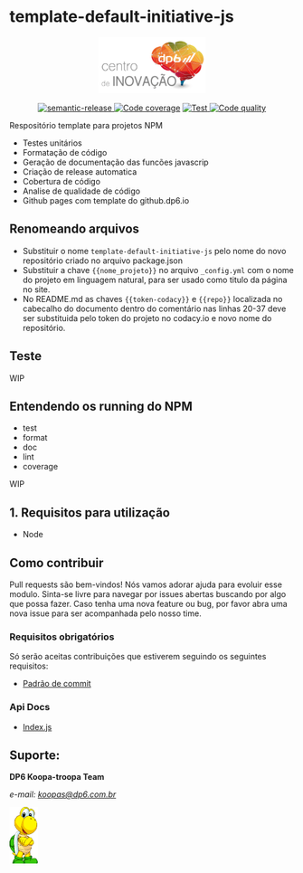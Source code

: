 # template-default-initiative-js

<div align="center">
<img src="https://raw.githubusercontent.com/DP6/templates-centro-de-inovacoes/main/public/images/centro_de_inovacao_dp6.png" height="100px" />
</div>

<p align="center">
  <a href="#badge">
    <img alt="semantic-release" src="https://img.shields.io/badge/%20%20%F0%9F%93%A6%F0%9F%9A%80-semantic--release-e10079.svg">
  </a>
  <a href="https://www.codacy.com/gh/DP6/{{token-codacy}}/dashboard?utm_source=github.com&amp;utm_medium=referral&amp;utm_content=DP6/{{repo}}&amp;utm_campaign=Badge_Coverage"><img alt="Code coverage" src="https://app.codacy.com/project/badge/Coverage/{{token-codacy}}"/></a>
  <a href="#badge">
    <img alt="Test" src="https://github.com/dp6/template-default-initiative-js/actions/workflows/test.yml/badge.svg">
  </a>
  <a href="https://www.codacy.com/gh/DP6/template-default-initiative-js/dashboard?utm_source=github.com&amp;utm_medium=referral&amp;utm_content=DP6/template-default-initiative-js&amp;utm_campaign=Badge_Grade">
    <img alt="Code quality" src="https://app.codacy.com/project/badge/Grade/{{token-codacy}}">
  </a>
</p>

<!--
<div align="center">
<img src="https://raw.githubusercontent.com/DP6/templates-centro-de-inovacoes/main/public/images/centro_de_inovacao_dp6.png" height="100px" />
</div>

<p align="center">
  <a href="#badge">
    <img alt="semantic-release" src="https://img.shields.io/badge/%20%20%F0%9F%93%A6%F0%9F%9A%80-semantic--release-e10079.svg">
  </a>
  <a href="https://www.codacy.com/gh/DP6/{{token-codacy}}/dashboard?utm_source=github.com&amp;utm_medium=referral&amp;utm_content=DP6/{{repo}}&amp;utm_campaign=Badge_Coverage"><img alt="Code coverage" src="https://app.codacy.com/project/badge/Coverage/{{token-codacy}}"/></a>
  <a href="#badge">
    <img alt="Test" src="https://github.com/dp6/{{repo}}/actions/workflows/test.yml/badge.svg">
  </a>
  <a href="https://www.codacy.com/gh/DP6/{{repo}}/dashboard?utm_source=github.com&amp;utm_medium=referral&amp;utm_content=DP6/{{repo}}&amp;utm_campaign=Badge_Grade">
    <img alt="Code quality" src="https://app.codacy.com/project/badge/Grade/{{token-codacy}}">
  </a>
</p>
-->

Respositório template para projetos NPM

- Testes unitários
- Formatação de código
- Geração de documentação das funcões javascrip
- Criação de release automatica
- Cobertura de código
- Analise de qualidade de código
- Github pages com template do github.dp6.io

## Renomeando arquivos

- Substituir o nome `template-default-initiative-js` pelo nome do novo repositório criado no arquivo package.json
- Substituir a chave `{{nome_projeto}}` no arquivo `_config.yml` com o nome do projeto em linguagem natural, para ser usado como titulo da página no site.
- No README.md as chaves `{{token-codacy}}` e `{{repo}}` localizada no cabecalho do documento dentro do comentário nas linhas 20-37 deve ser substituida pelo token do projeto no codacy.io e novo nome do repositório.

## Teste
WIP

## Entendendo os running do NPM

- test
- format
- doc
- lint
- coverage

WIP

## 1. Requisitos para utilização
- Node

## Como contribuir

Pull requests são bem-vindos! Nós vamos adorar ajuda para evoluir esse modulo. Sinta-se livre para navegar por issues abertas buscando por algo que possa fazer. Caso tenha uma nova feature ou bug, por favor abra uma nova issue para ser acompanhada pelo nosso time.

### Requisitos obrigatórios

Só serão aceitas contribuições que estiverem seguindo os seguintes requisitos:

- [Padrão de commit](https://www.conventionalcommits.org/en/v1.0.0/)

### Api Docs

- [Index.js](https://github.com/dp6/template-default-initiative-js/blob/master/docs/index.md)

## Suporte:

**DP6 Koopa-troopa Team**

_e-mail: <koopas@dp6.com.br>_

<img src="https://raw.githubusercontent.com/DP6/templates-centro-de-inovacoes/main/public/images/koopa.png" height="100px" width=50px/>
